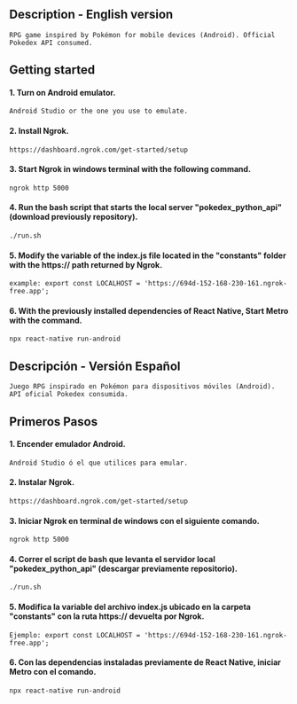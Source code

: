 ## Description - English version

`RPG game inspired by Pokémon for mobile devices (Android). Official Pokedex API consumed.`

## Getting started

#### 1. Turn on Android emulator.

`Android Studio or the one you use to emulate.`

#### 2. Install Ngrok.

`https://dashboard.ngrok.com/get-started/setup`

#### 3. Start Ngrok in windows terminal with the following command.

`ngrok http 5000`

#### 4. Run the bash script that starts the local server "pokedex_python_api" (download previously repository).

`./run.sh`

#### 5. Modify the variable of the index.js file located in the "constants" folder with the https:// path returned by Ngrok.

`example: export const LOCALHOST = 'https://694d-152-168-230-161.ngrok-free.app';`

#### 6. With the previously installed dependencies of React Native, Start Metro with the command.

`npx react-native run-android`

## Descripción - Versión Español

`Juego RPG inspirado en Pokémon para dispositivos móviles (Android). API oficial Pokedex consumida.`

## Primeros Pasos 

#### 1. Encender emulador Android.

`Android Studio ó el que utilices para emular.`

#### 2. Instalar Ngrok.

`https://dashboard.ngrok.com/get-started/setup`

#### 3. Iniciar Ngrok en terminal de windows con el siguiente comando.

`ngrok http 5000`

#### 4. Correr el script de bash que levanta el servidor local "pokedex_python_api" (descargar previamente repositorio).

`./run.sh`

#### 5. Modifica la variable del archivo index.js ubicado en la carpeta "constants" con la ruta https:// devuelta por Ngrok.

`Ejemplo: export const LOCALHOST = 'https://694d-152-168-230-161.ngrok-free.app';`

#### 6. Con las dependencias instaladas previamente de React Native, iniciar Metro con el comando.

`npx react-native run-android`
